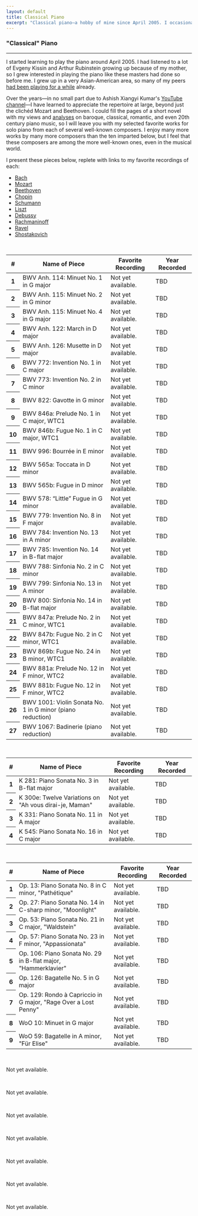 ```yaml
---
layout: default
title: Classical Piano
excerpt: "Classical piano—a hobby of mine since April 2005. I occasionally dabble in other types of music."
---
```


### "Classical" Piano

----

I started learning to play the piano around April 2005. I had listened to a lot of Evgeny Kissin and Arthur Rubinstein growing up because of my mother, so I grew interested in playing the piano like these masters had done so before me. I grew up in a very Asian-American area, so many of my peers [had been playing for a while][asians] already.

Over the years—in no small part due to Ashish Xiangyi Kumar's [YouTube channel][xiangyi]—I have learned to appreciate the repertoire at large, beyond just the clichéd Mozart and Beethoven. I could fill the pages of a short novel with my views and [analyses][] on baroque, classical, romantic, and even 20th century piano music, so I will leave you with my selected favorite works for solo piano from each of several well-known composers. I enjoy many more works by many more composers than the ten imparted below, but I feel that these composers are among the more well-known ones, even in the musical world.

I present these pieces below, replete with links to my favorite recordings of each:

<div class="tabbable"> 
  <ul class="nav nav-tabs" role="tablist">
    <li class="nav-item"><a class="nav-link active" data-toggle="tab" href="#bach">Bach</a></li>
    <li class="nav-item"><a class="nav-link" data-toggle="tab" href="#mozart">Mozart</a></li>
    <li class="nav-item"><a class="nav-link" data-toggle="tab" href="#beethoven">Beethoven</a></li>
    <li class="nav-item"><a class="nav-link" data-toggle="tab" href="#chopin">Chopin</a></li>
    <li class="nav-item"><a class="nav-link" data-toggle="tab" href="#schumann">Schumann</a></li>
    <li class="nav-item"><a class="nav-link" data-toggle="tab" href="#liszt">Liszt</a></li>
    <li class="nav-item"><a class="nav-link" data-toggle="tab" href="#debussy">Debussy</a></li>
    <li class="nav-item"><a class="nav-link" data-toggle="tab" href="#rachmaninoff">Rachmaninoff</a></li>
    <li class="nav-item"><a class="nav-link" data-toggle="tab" href="#ravel">Ravel</a></li>
    <li class="nav-item"><a class="nav-link" data-toggle="tab" href="#shostakovich">Shostakovich</a></li>
  </ul>

  <div class="tab-content">
    <div id="bach" class="tab-pane active" role="tabpanel">
      <br>
      <div class="card m-b-0">
        <div class="card-block">
          <table class="table table-sm table-bordered table-hover">
            <thead>
              <tr>
                <th>#</th>
                <th>Name of Piece</th>
                <th>Favorite Recording</th>
                <th>Year Recorded</th>
              </tr>
            </thead>
            <tbody>
              <tr>
                <th scope="row">1</th>
                <td>BWV Anh. 114: Minuet No. 1 in G major</td>
                <td>Not yet available.</td>
                <td>TBD</td>
              </tr>
              <tr>
                <th scope="row">2</th>
                <td>BWV Anh. 115: Minuet No. 2 in G minor</td>
                <td>Not yet available.</td>
                <td>TBD</td>
              </tr>
              <tr>
                <th scope="row">3</th>
                <td>BWV Anh. 115: Minuet No. 4 in G major</td>
                <td>Not yet available.</td>
                <td>TBD</td>
              </tr>
              <tr>
                <th scope="row">4</th>
                <td>BWV Anh. 122: March in D major</td>
                <td>Not yet available.</td>
                <td>TBD</td>
              </tr>
              <tr>
                <th scope="row">5</th>
                <td>BWV Anh. 126: Musette in D major</td>
                <td>Not yet available.</td>
                <td>TBD</td>
              </tr>
              <tr>
                <th scope="row">6</th>
                <td>BWV 772: Invention No. 1 in C major</td>
                <td>Not yet available.</td>
                <td>TBD</td>
              </tr>
              <tr>
                <th scope="row">7</th>
                <td>BWV 773: Invention No. 2 in C minor</td>
                <td>Not yet available.</td>
                <td>TBD</td>
              </tr>
              <tr>
                <th scope="row">8</th>
                <td>BWV 822: Gavotte in G minor</td>
                <td>Not yet available.</td>
                <td>TBD</td>
              </tr>
              <tr>
                <th scope="row">9</th>
                <td>BWV 846a: Prelude No. 1 in C major, WTC1</td>
                <td>Not yet available.</td>
                <td>TBD</td>
              </tr>
              <tr>
                <th scope="row">10</th>
                <td>BWV 846b: Fugue No. 1 in C major, WTC1</td>
                <td>Not yet available.</td>
                <td>TBD</td>
              </tr>
              <tr>
                <th scope="row">11</th>
                <td>BWV 996: Bourrée in E minor</td>
                <td>Not yet available.</td>
                <td>TBD</td>
              </tr>
              <tr>
                <th scope="row">12</th>
                <td>BWV 565a: Toccata in D minor</td>
                <td>Not yet available.</td>
                <td>TBD</td>
              </tr>
              <tr>
                <th scope="row">13</th>
                <td>BWV 565b: Fugue in D minor</td>
                <td>Not yet available.</td>
                <td>TBD</td>
              </tr>
              <tr>
                <th scope="row">14</th>
                <td>BWV 578: “Little” Fugue in G minor</td>
                <td>Not yet available.</td>
                <td>TBD</td>
              </tr>
              <tr>
                <th scope="row">15</th>
                <td>BWV 779: Invention No. 8 in F major</td>
                <td>Not yet available.</td>
                <td>TBD</td>
              </tr>
              <tr>
                <th scope="row">16</th>
                <td>BWV 784: Invention No. 13 in A minor</td>
                <td>Not yet available.</td>
                <td>TBD</td>
              </tr>
              <tr>
                <th scope="row">17</th>
                <td>BWV 785: Invention No. 14 in B-flat major</td>
                <td>Not yet available.</td>
                <td>TBD</td>
              </tr>
              <tr>
                <th scope="row">18</th>
                <td>BWV 788: Sinfonia No. 2 in C minor</td>
                <td>Not yet available.</td>
                <td>TBD</td>
              </tr>
              <tr>
                <th scope="row">19</th>
                <td>BWV 799: Sinfonia No. 13 in A minor</td>
                <td>Not yet available.</td>
                <td>TBD</td>
              </tr>
              <tr>
                <th scope="row">20</th>
                <td>BWV 800: Sinfonia No. 14 in B-flat major</td>
                <td>Not yet available.</td>
                <td>TBD</td>
              </tr>
              <tr>
                <th scope="row">21</th>
                <td>BWV 847a: Prelude No. 2 in C minor, WTC1</td>
                <td>Not yet available.</td>
                <td>TBD</td>
              </tr>
              <tr>
                <th scope="row">22</th>
                <td>BWV 847b: Fugue No. 2 in C minor, WTC1</td>
                <td>Not yet available.</td>
                <td>TBD</td>
              </tr>
              <tr>
                <th scope="row">23</th>
                <td>BWV 869b: Fugue No. 24 in B minor, WTC1</td>
                <td>Not yet available.</td>
                <td>TBD</td>
              </tr>
              <tr>
                <th scope="row">24</th>
                <td>BWV 881a: Prelude No. 12 in F minor, WTC2</td>
                <td>Not yet available.</td>
                <td>TBD</td>
              </tr>
              <tr>
                <th scope="row">25</th>
                <td>BWV 881b: Fugue No. 12 in F minor, WTC2</td>
                <td>Not yet available.</td>
                <td>TBD</td>
              </tr>
              <tr>
                <th scope="row">26</th>
                <td>BWV 1001: Violin Sonata No. 1 in G minor (piano reduction)</td>
                <td>Not yet available.</td>
                <td>TBD</td>
              </tr>
              <tr>
                <th scope="row">27</th>
                <td>BWV 1067: Badinerie (piano reduction)</td>
                <td>Not yet available.</td>
                <td>TBD</td>
              </tr>
            </tbody>
          </table>
        </div>
      </div>
    </div>
    <div id="mozart" class="tab-pane" role="tabpanel">
      <br>
      <div class="card m-b-0">
        <div class="card-block">
          <table class="table table-sm table-bordered table-hover">
            <thead>
              <tr>
                <th>#</th>
                <th>Name of Piece</th>
                <th>Favorite Recording</th>
                <th>Year Recorded</th>
              </tr>
            </thead>
            <tbody>
              <tr>
                <th scope="row">1</th>
                <td>K 281: Piano Sonata No. 3 in B-flat major</td>
                <td>Not yet available.</td>
                <td>TBD</td>
              </tr>
              <tr>
                <th scope="row">2</th>
                <td>K 300e: Twelve Variations on "Ah vous dirai-je, Maman"</td>
                <td>Not yet available.</td>
                <td>TBD</td>
              </tr>
              <tr>
                <th scope="row">3</th>
                <td>K 331: Piano Sonata No. 11 in A major</td>
                <td>Not yet available.</td>
                <td>TBD</td>
              </tr>
              <tr>
                <th scope="row">4</th>
                <td>K 545: Piano Sonata No. 16 in C major</td>
                <td>Not yet available.</td>
                <td>TBD</td>
              </tr>
            </tbody>
          </table>
        </div>
      </div>
    </div>
    <div id="beethoven" class="tab-pane" role="tabpanel">
      <br>
      <div class="card m-b-0">
        <div class="card-block">
          <table class="table table-sm table-bordered table-hover">
            <thead>
              <tr>
                <th>#</th>
                <th>Name of Piece</th>
                <th>Favorite Recording</th>
                <th>Year Recorded</th>
              </tr>
            </thead>
            <tbody>
              <tr>
                <th scope="row">1</th>
                <td>Op. 13: Piano Sonata No. 8 in C minor, "Pathétique"</td>
                <td>Not yet available.</td>
                <td>TBD</td>
              </tr>
              <tr>
                <th scope="row">2</th>
                <td>Op. 27: Piano Sonata No. 14 in C-sharp minor, "Moonlight"</td>
                <td>Not yet available.</td>
                <td>TBD</td>
              </tr>
              <tr>
                <th scope="row">3</th>
                <td>Op. 53: Piano Sonata No. 21 in C major, "Waldstein"</td>
                <td>Not yet available.</td>
                <td>TBD</td>
              </tr>
              <tr>
                <th scope="row">4</th>
                <td>Op. 57: Piano Sonata No. 23 in F minor, "Appassionata"</td>
                <td>Not yet available.</td>
                <td>TBD</td>
              </tr>
              <tr>
                <th scope="row">5</th>
                <td>Op. 106: Piano Sonata No. 29 in B-flat major, "Hammerklavier"</td>
                <td>Not yet available.</td>
                <td>TBD</td>
              </tr>
              <tr>
                <th scope="row">6</th>
                <td>Op. 126: Bagatelle No. 5 in G major</td>
                <td>Not yet available.</td>
                <td>TBD</td>
              </tr>
              <tr>
                <th scope="row">7</th>
                <td>Op. 129: Rondo à Capriccio in G major, "Rage Over a Lost Penny"</td>
                <td>Not yet available.</td>
                <td>TBD</td>
              </tr>
              <tr>
                <th scope="row">8</th>
                <td>WoO 10: Minuet in G major</td>
                <td>Not yet available.</td>
                <td>TBD</td>
              </tr>
              <tr>
                <th scope="row">9</th>
                <td>WoO 59: Bagatelle in A minor, "Für Elise"</td>
                <td>Not yet available.</td>
                <td>TBD</td>
              </tr>
            </tbody>
          </table>
        </div>
      </div>
    </div>
    <div id="chopin" class="tab-pane" role="tabpanel">
      <br>
      <p>Not yet available.</p>
    </div>
    <div id="schumann" class="tab-pane" role="tabpanel">
      <br>
      <p>Not yet available.</p>
    </div>
    <div id="liszt" class="tab-pane" role="tabpanel">
      <br>
      <p>Not yet available.</p>
    </div>
    <div id="debussy" class="tab-pane" role="tabpanel">
      <br>
      <p>Not yet available.</p>
    </div>
    <div id="rachmaninoff" class="tab-pane" role="tabpanel">
      <br>
      <p>Not yet available.</p>
    </div>
    <div id="ravel" class="tab-pane" role="tabpanel">
      <br>
      <p>Not yet available.</p>
    </div>
    <div id="shostakovich" class="tab-pane" role="tabpanel">
      <br>
      <p>Not yet available.</p>
    </div>
  </div>
</div>

[asians]:   http://www.slate.com/articles/arts/culturebox/2012/02/can_asians_save_classical_music_.html
[xiangyi]:  https://www.youtube.com/user/xiangyik
[analyses]: {{site.baseurl}}/media/music-groups.pdf